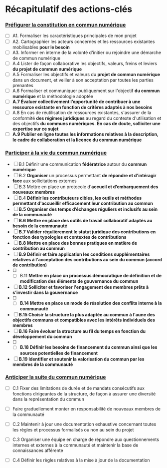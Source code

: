 # Récapitulatif des actions-clés

### [Préfigurer la constitution en commun numérique](recommandations-1-preparer-la-constitution-en-commun-numerique/)

* [ ] A1. Formaliser les caractéristiques principales de mon projet
* [ ] A2. Cartographier les acteurs concernés et les ressources existantes mobilisables **pour le besoin**
* [ ] A3. Informer en interne de la volonté d'initier ou rejoindre une démarche de commun numérique
* [ ] A.4 Lister de façon collaborative les objectifs, valeurs, freins et leviers **du projet de commun numérique**
* [ ] A.5 Formaliser les objectifs et valeurs du **projet de commun numérique** dans un document, et veiller à son acceptation par toutes les parties prenantes
* [ ] A.6 Formaliser et communiquer publiquement sur l'objectif **du commun numérique** et la méthodologie adoptée
* [ ] **A.7 Évaluer collectivement l’opportunité de contribuer à une ressource existante en fonction de critères adaptés à nos besoins**
* [ ] A.8 En cas de réutilisation de ressources existantes, s'assurer de la conformité **des régimes juridiques** au regard du contexte d'utilisation et des objectifs **du communs numériques**. **En cas de doute, solliciter une expertise sur ce sujet**
* [ ] **A.9 Publier en ligne toutes les informations relatives à la description, le cadre de collaboration et la licence du commun numérique**

### [Participer à la vie du commun numérique](recommandations-2-participer-a-la-vie-du-commun-numerique/)

* [ ] B.1 Définir une communication **fédératrice** autour du **commun numérique**
* [ ] B.2 **Organiser** un processus permettant **de répondre et d'intéragir face** aux sollicitations externes
* [ ] B.3 Mettre en place un protocole d'**accueil et d’embarquement des nouveaux membres**
* [ ] B.4 **Définir les contributeurs cibles, les outils et méthodes permettant d'accueillir efficacement leur contribution au commun**
* [ ] **B.5 Organiser des temps d’échanges réguliers et inclusifs au sein de la communauté**
* [ ] **B.6 Mettre en place des outils de travail collaboratif adaptés au besoin de la communauté**
* [ ] **B.7 Valider régulièrement le statut juridique des contributions en fonction des typologies et contextes de contributions**
* [ ] **B.8 Mettre en place des bonnes pratiques en matière de contribution au commun**
* [ ] **B.9 Définir et faire application les conditions supplémentaires relatives à l'acceptation des contributions au sein du commun \(accord de contribution\)**
* [ ] * [ ] B.11 **Mettre en place un processus démocratique de définition et de modification des éléments de gouvernance du commun**
* [ ] **B.12 Solliciter et favoriser l'engagement des membres prêts à s’investir dans la gouvernance**
* [ ] * [ ] **B.14 Mettre en place un mode de résolution des conflits interne à la communauté**
* [ ] **B.15 Choisir la structure la plus adaptée au commun à l'aune des objectifs communs et compatibles avec les intérêts individuels des membres** 
* [ ] **B.16 Faire évoluer la structure au fil du temps en fonction du développement du commun**
* [ ] * [ ] **B.18 Définir les besoins de financement du commun ainsi que les sources potentielles de financement**
* [ ] **B.19 Identifier et soutenir la valorisation du commun par les membres de la communauté**

### [Anticiper la suite du commun numérique](recommandations-3-anticiper-la-suite-du-commun-numerique/)

* [ ] C.1 Fixer des limitations de durée et de mandats consécutifs aux fonctions dirigeantes de la structure, de façon à assurer une diversité dans la représentation du commun
* [ ] Faire graduellement monter en responsabilité de nouveaux membres de la communauté
* [ ] C.2 Maintenir à jour une documentation exhaustive concernant toutes les règles et processus formalisés ou non au sein du projet 
* [ ] C.3 Organiser une équipe en charge de répondre aux questionnements internes et externes à la communauté et maintenir la base de connaissances afférente 
* [ ] C.4 Définir les règles relatives à la mise à jour de la documentation

